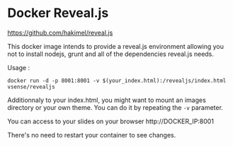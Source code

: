 # Docker Reveal.js

https://github.com/hakimel/reveal.js

This docker image intends to provide a reveal.js environment allowing you not to install nodejs, grunt and all of the dependencies reveal.js needs.

Usage :

 ```
 docker run -d -p 8001:8001 -v $(your_index.html):/revealjs/index.html vsense/revealjs
 ```

 Additionnaly to your index.html, you might want to mount an images directory or your own theme. You can do it by repeating the `-v` parameter.

 You can access to your slides on your browser http://DOCKER_IP:8001

There's no need to restart your container to see changes.
